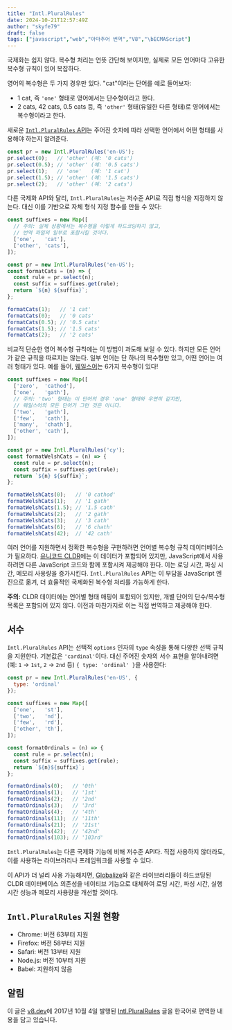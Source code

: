 ```yaml
---
title: "Intl.PluralRules"
date: 2024-10-21T12:57:49Z
author: "skyfe79"
draft: false
tags: ["javascript","web","아마추어 번역","V8","\bECMAScript"]
---
```


국제화는 쉽지 않다. 복수형 처리는 언뜻 간단해 보이지만, 실제로 모든 언어마다 고유한 복수형 규칙이 있어 복잡하다.

영어의 복수형은 두 가지 경우만 있다. "cat"이라는 단어를 예로 들어보자:

- 1 cat, 즉 `'one'` 형태로 영어에서는 단수형이라고 한다.
- 2 cats, 42 cats, 0.5 cats 등, 즉 `'other'` 형태(유일한 다른 형태)로 영어에서는 복수형이라고 한다.

새로운 [`Intl.PluralRules` API](https://github.com/tc39/proposal-intl-plural-rules)는 주어진 숫자에 따라 선택한 언어에서 어떤 형태를 사용해야 하는지 알려준다.

```javascript
const pr = new Intl.PluralRules('en-US');
pr.select(0);   // 'other' (예: '0 cats')
pr.select(0.5); // 'other' (예: '0.5 cats')
pr.select(1);   // 'one'   (예: '1 cat')
pr.select(1.5); // 'other' (예: '1.5 cats')
pr.select(2);   // 'other' (예: '2 cats')
```

다른 국제화 API와 달리, `Intl.PluralRules`는 저수준 API로 직접 형식을 지정하지 않는다. 대신 이를 기반으로 자체 형식 지정 함수를 만들 수 있다:

```javascript
const suffixes = new Map([
  // 주의: 실제 상황에서는 복수형을 이렇게 하드코딩하지 않고,
  // 번역 파일의 일부로 포함시킬 것이다.
  ['one',   'cat'],
  ['other', 'cats'],
]);

const pr = new Intl.PluralRules('en-US');
const formatCats = (n) => {
  const rule = pr.select(n);
  const suffix = suffixes.get(rule);
  return `${n} ${suffix}`;
};

formatCats(1);   // '1 cat'
formatCats(0);   // '0 cats'
formatCats(0.5); // '0.5 cats'
formatCats(1.5); // '1.5 cats'
formatCats(2);   // '2 cats'
```

비교적 단순한 영어 복수형 규칙에는 이 방법이 과도해 보일 수 있다. 하지만 모든 언어가 같은 규칙을 따르지는 않는다. 일부 언어는 단 하나의 복수형만 있고, 어떤 언어는 여러 형태가 있다. 예를 들어, [웨일스어](http://unicode.org/cldr/charts/latest/supplemental/language_plural_rules.html#rules)는 6가지 복수형이 있다!

```javascript
const suffixes = new Map([
  ['zero',  'cathod'],
  ['one',   'gath'],
  // 주의: 'two' 형태는 이 단어의 경우 'one' 형태와 우연히 같지만,
  // 웨일스어의 모든 단어가 그런 것은 아니다.
  ['two',   'gath'],
  ['few',   'cath'],
  ['many',  'chath'],
  ['other', 'cath'],
]);

const pr = new Intl.PluralRules('cy');
const formatWelshCats = (n) => {
  const rule = pr.select(n);
  const suffix = suffixes.get(rule);
  return `${n} ${suffix}`;
};

formatWelshCats(0);   // '0 cathod'
formatWelshCats(1);   // '1 gath'
formatWelshCats(1.5); // '1.5 cath'
formatWelshCats(2);   // '2 gath'
formatWelshCats(3);   // '3 cath'
formatWelshCats(6);   // '6 chath'
formatWelshCats(42);  // '42 cath'
```

여러 언어를 지원하면서 정확한 복수형을 구현하려면 언어별 복수형 규칙 데이터베이스가 필요하다. [유니코드 CLDR](http://cldr.unicode.org/)에는 이 데이터가 포함되어 있지만, JavaScript에서 사용하려면 다른 JavaScript 코드와 함께 포함시켜 제공해야 한다. 이는 로딩 시간, 파싱 시간, 메모리 사용량을 증가시킨다. `Intl.PluralRules` API는 이 부담을 JavaScript 엔진으로 옮겨, 더 효율적인 국제화된 복수형 처리를 가능하게 한다.

**주의:** CLDR 데이터에는 언어별 형태 매핑이 포함되어 있지만, 개별 단어의 단수/복수형 목록은 포함되어 있지 않다. 이전과 마찬가지로 이는 직접 번역하고 제공해야 한다.

## 서수

`Intl.PluralRules` API는 선택적 `options` 인자의 `type` 속성을 통해 다양한 선택 규칙을 지원한다. 기본값은 `'cardinal'`이다. 대신 주어진 숫자의 서수 표현을 알아내려면 (예: `1` → `1st`, `2` → `2nd` 등) `{ type: 'ordinal' }`을 사용한다:

```javascript
const pr = new Intl.PluralRules('en-US', {
  type: 'ordinal'
});

const suffixes = new Map([
  ['one',   'st'],
  ['two',   'nd'],
  ['few',   'rd'],
  ['other', 'th'],
]);

const formatOrdinals = (n) => {
  const rule = pr.select(n);
  const suffix = suffixes.get(rule);
  return `${n}${suffix}`;
};

formatOrdinals(0);   // '0th'
formatOrdinals(1);   // '1st'
formatOrdinals(2);   // '2nd'
formatOrdinals(3);   // '3rd'
formatOrdinals(4);   // '4th'
formatOrdinals(11);  // '11th'
formatOrdinals(21);  // '21st'
formatOrdinals(42);  // '42nd'
formatOrdinals(103); // '103rd'
```

`Intl.PluralRules`는 다른 국제화 기능에 비해 저수준 API다. 직접 사용하지 않더라도, 이를 사용하는 라이브러리나 프레임워크를 사용할 수 있다.

이 API가 더 널리 사용 가능해지면, [Globalize](https://github.com/globalizejs/globalize#plural-module)와 같은 라이브러리들이 하드코딩된 CLDR 데이터베이스 의존성을 네이티브 기능으로 대체하여 로딩 시간, 파싱 시간, 실행 시간 성능과 메모리 사용량을 개선할 것이다.

## `Intl.PluralRules` 지원 현황

- Chrome: 버전 63부터 지원
- Firefox: 버전 58부터 지원
- Safari: 버전 13부터 지원
- Node.js: 버전 10부터 지원
- Babel: 지원하지 않음

## 알림

이 글은 [v8.dev](https://v8.dev/)에 2017년 10월 4일 발행된 [Intl.PluralRules](https://v8.dev/features/intl-pluralrules) 글을 한국어로 편역한 내용을 담고 있습니다.

